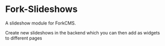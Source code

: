 Fork-Slideshows
===========================================

A slideshow module for ForkCMS.

Create new slideshows in the backend which you can then add as widgets to different pages
